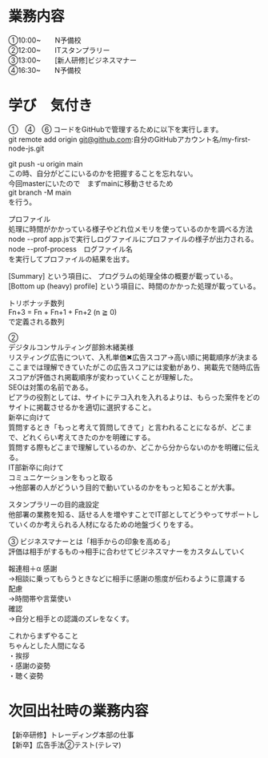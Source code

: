 # 業務内容

①10:00~　　N予備校  
②12:00~　　ITスタンプラリー  
③13:00~　　[新人研修]ビジネスマナー  
④16:30~　　N予備校  


# 学び　気付き

①　④　⑥
コードをGitHubで管理するために以下を実行します。  
git remote add origin git@github.com:自分のGitHubアカウント名/my-first-node-js.git    

git push -u origin main  
この時、自分がどこにいるのかを把握することを忘れない。  
今回masterにいたので　まずmainに移動させるため  
git branch -M main  
を行う。  


プロファイル  
処理に時間がかかっている様子やどれ位メモリを使っているのかを調べる方法  
node --prof app.jsで実行しログファイルにプロファイルの様子が出力される。  
node --prof-process　ログファイル名  
を実行してプロファイルの結果を出す。  

[Summary] という項目に、 プログラムの処理全体の概要が載っている。  
[Bottom up (heavy) profile] という項目に、時間のかかった処理が載っている。  

トリボナッチ数列  
Fn+3 = Fn + Fn+1 + Fn+2 (n ≧ 0)  
で定義される数列  


②  
デジタルコンサルティング部鈴木緒美様  
リスティング広告について、入札単価✖︎広告スコア→高い順に掲載順序が決まる  
ここまでは理解できていたがこの広告スコアには変動があり、掲載先で随時広告スコアが評価され掲載順序が変わっていくことが理解した。  
SEOは対策の名前である。  
ピアラの役割としては、サイトにテコ入れを入れるよりは、もらった案件をどのサイトに掲載させるかを適切に選択すること。  
新卒に向けて  
質問するとき「もっと考えて質問してきて」と言われることになるが、どこまで、どれくらい考えてきたのかを明確にする。  
質問する際もどこまで理解しているのか、どこから分からないのかを明確に伝える。  
IT部新卒に向けて  
コミュニケーションをもっと取る  
→他部署の人がどういう目的で動いているのかをもっと知ることが大事。  

スタンプラリーの目的歳設定  
他部署の業務を知る、話せる人を増やすことでIT部としてどうやってサポートしていくのか考えられる人材になるための地盤づくりをする。  


③
ビジネスマナーとは「相手からの印象を高める」  
評価は相手がするもの→相手に合わせてビジネスマナーをカスタムしていく  

報連相＋α
感謝  
→相談に乗ってもらうときなどに相手に感謝の態度が伝わるように意識する  
配慮  
→時間帯や言葉使い  
確認  
→自分と相手との認識のズレをなくす。  

これからまずやること  
ちゃんとした人間になる  
・挨拶  
・感謝の姿勢  
・聴く姿勢  
# 次回出社時の業務内容
【新卒研修】トレーディング本部の仕事  
【新卒】広告手法②テスト(テレマ)
